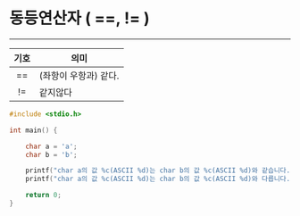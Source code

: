# 동등연산자 ( ==, != )
---

|기호|의미|
|:---:|----|
|==|(좌항이 우항과) 같다.|
|!=|같지않다|

```c
#include <stdio.h>

int main() {

    char a = 'a'; 
    char b = 'b';

    printf("char a의 값 %c(ASCII %d)는 char b의 값 %c(ASCII %d)와 같습니다. %d\n", a, a, b, b, a == b); 
    printf("char a의 값 %c(ASCII %d)는 char b의 값 %c(ASCII %d)와 다릅니다. %d\n", a, a, b, b, a != b); 

    return 0; 
}
```
